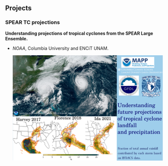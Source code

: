 
## Projects

### SPEAR TC projections
 **Understanding projections of tropical cyclones from the SPEAR Large Ensemble.**
- _NOAA_, Columbia University and ENCiT UNAM.

  ![noaa](docs/assets/imgs/proyecto_noaa_mapp.png)

### 

